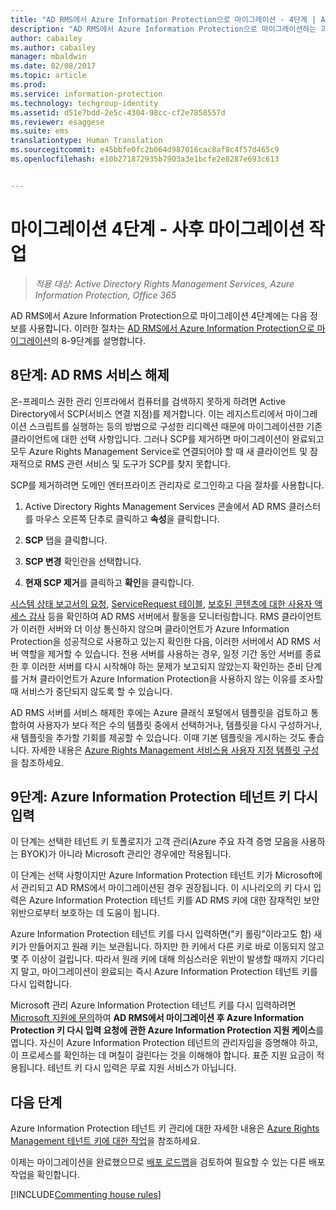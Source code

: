 ```yaml
---
title: "AD RMS에서 Azure Information Protection으로 마이그레이션 - 4단계 | Azure Information Protection"
description: "AD RMS에서 Azure Information Protection으로 마이그레이션하는 과정의 네 번째 단계로, AD RMS에서 Azure Information Protection으로 마이그레이션 8~9단계가 포함됩니다."
author: cabailey
ms.author: cabailey
manager: mbaldwin
ms.date: 02/08/2017
ms.topic: article
ms.prod: 
ms.service: information-protection
ms.technology: techgroup-identity
ms.assetid: d51e7bdd-2e5c-4304-98cc-cf2e7858557d
ms.reviewer: esaggese
ms.suite: ems
translationtype: Human Translation
ms.sourcegitcommit: e45bbfe0fc2b064d987016cac8af8c4f57d465c9
ms.openlocfilehash: e10b271872935b7903a3e1bcfe2e8287e693c613


---
```


# <a name="migration-phase-4---post-migration-tasks"></a>마이그레이션 4단계 - 사후 마이그레이션 작업

>*적용 대상: Active Directory Rights Management Services, Azure Information Protection, Office 365*


AD RMS에서 Azure Information Protection으로 마이그레이션 4단계에는 다음 정보를 사용합니다. 이러한 절차는 [AD RMS에서 Azure Information Protection으로 마이그레이션](migrate-from-ad-rms-to-azure-rms.md)의 8-9단계를 설명합니다.


## <a name="step-8-decommission-ad-rms"></a>8단계: AD RMS 서비스 해제

온-프레미스 권한 관리 인프라에서 컴퓨터를 검색하지 못하게 하려면 Active Directory에서 SCP(서비스 연결 지점)를 제거합니다. 이는 레지스트리에서 마이그레이션 스크립트를 실행하는 등의 방법으로 구성한 리디렉션 때문에 마이그레이션한 기존 클라이언트에 대한 선택 사항입니다. 그러나 SCP를 제거하면 마이그레이션이 완료되고 모두 Azure Rights Management Service로 연결되어야 할 때 새 클라이언트 및 잠재적으로 RMS 관련 서비스 및 도구가 SCP를 찾지 못합니다. 

SCP를 제거하려면 도메인 엔터프라이즈 관리자로 로그인하고 다음 절차를 사용합니다.

1. Active Directory Rights Management Services 콘솔에서 AD RMS 클러스터를 마우스 오른쪽 단추로 클릭하고 **속성**을 클릭합니다.

2. **SCP** 탭을 클릭합니다.

3. **SCP 변경** 확인란을 선택합니다.

4. **현재 SCP 제거**를 클릭하고 **확인**을 클릭합니다.

[시스템 상태 보고서의 요청](https://technet.microsoft.com/library/ee221012%28v=ws.10%29.aspx), [ServiceRequest 테이블](http://technet.microsoft.com/library/dd772686%28v=ws.10%29.aspx), [보호된 콘텐츠에 대한 사용자 액세스 감사](http://social.technet.microsoft.com/wiki/contents/articles/3440.ad-rms-frequently-asked-questions-faq.aspx) 등을 확인하여 AD RMS 서버에서 활동을 모니터링합니다. RMS 클라이언트가 이러한 서버와 더 이상 통신하지 않으며 클라이언트가 Azure Information Protection을 성공적으로 사용하고 있는지 확인한 다음, 이러한 서버에서 AD RMS 서버 역할을 제거할 수 있습니다. 전용 서버를 사용하는 경우, 일정 기간 동안 서버를 종료한 후 이러한 서버를 다시 시작해야 하는 문제가 보고되지 않았는지 확인하는 준비 단계를 거쳐 클라이언트가 Azure Information Protection을 사용하지 않는 이유를 조사할 때 서비스가 중단되지 않도록 할 수 있습니다.

AD RMS 서버를 서비스 해제한 후에는 Azure 클래식 포털에서 템플릿을 검토하고 통합하여 사용자가 보다 적은 수의 템플릿 중에서 선택하거나, 템플릿을 다시 구성하거나, 새 템플릿을 추가할 기회를 제공할 수 있습니다. 이때 기본 템플릿을 게시하는 것도 좋습니다. 자세한 내용은 [Azure Rights Management 서비스용 사용자 지정 템플릿 구성](../deploy-use/configure-custom-templates.md)을 참조하세요.

## <a name="step-9-re-key-your-azure-information-protection-tenant-key"></a>9단계: Azure Information Protection 테넌트 키 다시 입력
이 단계는 선택한 테넌트 키 토폴로지가 고객 관리(Azure 주요 자격 증명 모음을 사용하는 BYOK)가 아니라 Microsoft 관리인 경우에만 적용됩니다.

이 단계는 선택 사항이지만 Azure Information Protection 테넌트 키가 Microsoft에서 관리되고 AD RMS에서 마이그레이션된 경우 권장됩니다. 이 시나리오의 키 다시 입력은 Azure Information Protection 테넌트 키를 AD RMS 키에 대한 잠재적인 보안 위반으로부터 보호하는 데 도움이 됩니다.

Azure Information Protection 테넌트 키를 다시 입력하면("키 롤링"이라고도 함) 새 키가 만들어지고 원래 키는 보관됩니다. 하지만 한 키에서 다른 키로 바로 이동되지 않고 몇 주 이상이 걸립니다. 따라서 원래 키에 대해 의심스러운 위반이 발생할 때까지 기다리지 말고, 마이그레이션이 완료되는 즉시 Azure Information Protection 테넌트 키를 다시 입력합니다.

Microsoft 관리 Azure Information Protection 테넌트 키를 다시 입력하려면 [Microsoft 지원에 문의](../get-started/information-support.md#to-contact-microsoft-support)하여 **AD RMS에서 마이그레이션 후 Azure Information Protection 키 다시 입력 요청에 관한 Azure Information Protection 지원 케이스**를 엽니다. 자신이 Azure Information Protection 테넌트의 관리자임을 증명해야 하고, 이 프로세스를 확인하는 데 며칠이 걸린다는 것을 이해해야 합니다. 표준 지원 요금이 적용됩니다. 테넌트 키 다시 입력은 무료 지원 서비스가 아닙니다.


## <a name="next-steps"></a>다음 단계

Azure Information Protection 테넌트 키 관리에 대한 자세한 내용은 [Azure Rights Management 테넌트 키에 대한 작업](../deploy-use/operations-tenant-key.md)을 참조하세요.

이제는 마이그레이션을 완료했으므로 [배포 로드맵](deployment-roadmap.md)을 검토하여 필요할 수 있는 다른 배포 작업을 확인합니다.

[!INCLUDE[Commenting house rules](../includes/houserules.md)]



<!--HONumber=Feb17_HO2-->


